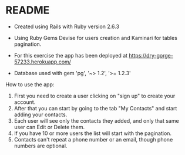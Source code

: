 # README


* Created using Rails with Ruby version 2.6.3

* Using Ruby Gems Devise for users creation and Kaminari for tables pagination.

* For this exercise the app has been deployed at https://dry-gorge-57233.herokuapp.com/ 

* Database used with gem 'pg', '~> 1.2', '>= 1.2.3'

How to use the app:

1. First you need to create a user clicking on "sign up" to create your account.
2. After that you can start by going to the tab "My Contacts" and start adding your contacts.
3. Each user will see only the contacts they added, and only that same user can Edit or Delete them.
4. If you have 10 or more users the list will start with the pagination.
5. Contacts can't repeat a phone number or an email, though phone numbers are optional.
